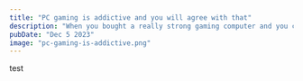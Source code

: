 ```yaml
---
title: "PC gaming is addictive and you will agree with that"
description: "When you bought a really strong gaming computer and you can run every game on Ultra, well, it's not enough"
pubDate: "Dec 5 2023"
image: "pc-gaming-is-addictive.png"
---
```


test